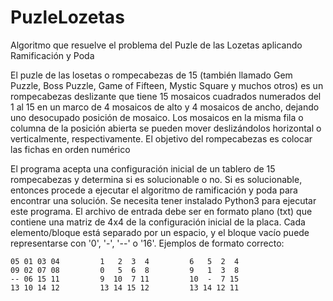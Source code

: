 # PuzleLozetas
Algoritmo que resuelve el problema del Puzle de las Lozetas aplicando Ramificación y Poda

El puzle de las losetas o rompecabezas de 15 (también llamado Gem Puzzle, Boss Puzzle, Game of Fifteen, Mystic Square y muchos otros) es un rompecabezas deslizante que tiene 15 mosaicos cuadrados numerados del 1 al 15 en un marco de 4 mosaicos de alto y 4 mosaicos de ancho, dejando uno desocupado posición de mosaico. Los mosaicos en la misma fila o columna de la posición abierta se pueden mover deslizándolos horizontal o verticalmente, respectivamente. El objetivo del rompecabezas es colocar las fichas en orden numérico

El programa acepta una configuración inicial de un tablero de 15 rompecabezas y determina si es solucionable o no. Si es solucionable, entonces procede a ejecutar el algoritmo de ramificación y poda para encontrar una solución. 
Se necesita tener instalado Python3 para ejecutar este programa.
El archivo de entrada debe ser en formato plano (txt) que contiene una matriz de 4x4 de la configuración inicial de la placa. Cada elemento/bloque está separado por un espacio, y el bloque vacío puede representarse con '0', '-', '--' o '16'.
Ejemplos de formato correcto:
```
05 01 03 04 		1   2  3  4 		6   5  2  4
09 02 07 08 		0   5  6  8 		9   1  3  8
-- 06 15 11 		9  10  7 11 		10  -  7 15
13 10 14 12 		13 14 15 12 		13 14 12 11
```
